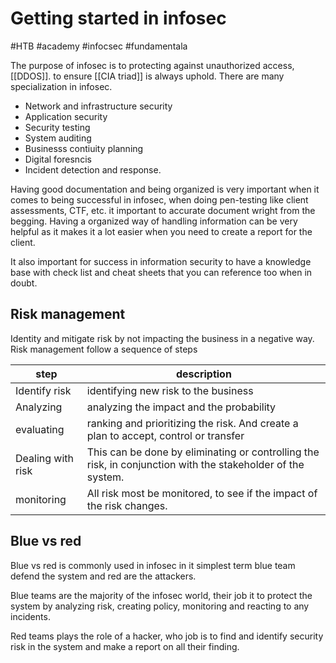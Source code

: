 # Getting started in infosec
#HTB #academy #infocsec #fundamentala

The purpose of infosec is to protecting against unauthorized access, [[DDOS]]. to ensure [[CIA triad]] is always uphold.
There are many specialization in infosec. 
- Network and infrastructure security
- Application security
- Security testing
- System auditing
- Businesss contiuity planning
- Digital foresncis 
- Incident detection and response.

Having good documentation and being organized is very important when it comes to being successful in infosec, when doing pen-testing like client assessments, CTF, etc. it important to accurate document wright from the begging. Having a organized way of handling information can be very helpful as it makes it a lot easier when you need to create a report for the client. 

It also important for success in information security to have a knowledge base with check list and cheat sheets that you can reference too when in doubt.  

## Risk management 
Identity and mitigate risk by not impacting the business in a negative way. Risk management follow a sequence of steps 

|step|description|
|---|---|
|Identify risk|identifying new risk to the business|
|Analyzing| analyzing the impact and the probability|
|evaluating| ranking and prioritizing the risk. And create a plan to accept, control or transfer|
|Dealing with risk| This can be done by eliminating or controlling the risk, in conjunction with the stakeholder of the system.| 
|monitoring| All risk most be monitored, to see if the impact of the risk changes.|



## Blue vs red 
Blue vs red is commonly used in infosec in it simplest term blue team defend the system and red are the attackers. 

Blue teams are the majority of the infosec world, their job it to protect the system by analyzing risk,  creating policy, monitoring and reacting to any incidents. 

Red teams plays the role of a hacker, who job is to find and identify security risk in the system and make a report on all their finding. 

